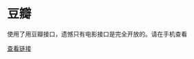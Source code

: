 # 豆瓣
使用了用豆瓣接口，遗憾只有电影接口是完全开放的。请在手机查看  

<a href="https://byinwind.github.io/TestDemo/douban/">查看链接</a>
